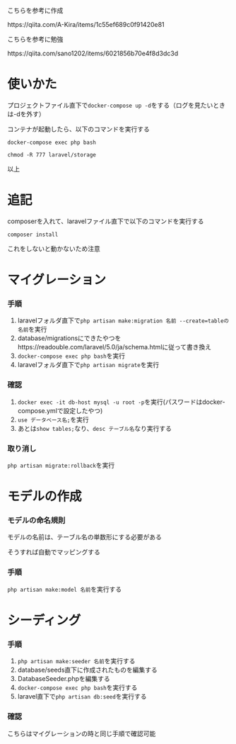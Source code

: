 <p>こちらを参考に作成</p>
<a>https://qiita.com/A-Kira/items/1c55ef689c0f91420e81</a>
<p>こちらを参考に勉強</p>
<a>https://qiita.com/sano1202/items/6021856b70e4f8d3dc3d</a>
<h1>使いかた</h1>
<p>プロジェクトファイル直下で<code>docker-compose up -d</code>をする（ログを見たいときは-dを外す）</p>
<p>コンテナが起動したら、以下のコマンドを実行する</p>
<p><code>docker-compose exec php bash</code></p>
<p><code>chmod -R 777 laravel/storage</code></p>
<p>以上</p>
<h1>追記</h1>
<p>composerを入れて、laravelファイル直下で以下のコマンドを実行する</p>
<p><code>composer install</code></p>
<p>これをしないと動かないため注意</p>
<h1>マイグレーション</h1>
<h3>手順</h3>
<ol>
    <li>laravelフォルダ直下で<code>php artisan make:migration 名前 --create=tableの名前</code>を実行</li>
    <li>database/migrationsにできたやつを<a>https://readouble.com/laravel/5.0/ja/schema.html</a>に従って書き換え</li>
    <li><code>docker-compose exec php bash</code>を実行</li>
    <li>laravelフォルダ直下で<code>php artisan migrate</code>を実行</li>
</ol>
<h3>確認</h3>
<ol>
    <li><code>docker exec -it db-host mysql -u root -p</code>を実行(パスワードはdocker-compose.ymlで設定したやつ)</li>
    <li><code>use データベース名;</code>を実行</li>
    <li>あとは<code>show tables;</code>なり、<code>desc テーブル名</code>なり実行する</li>
</ol>
<h3>取り消し</h3>
<code>php artisan migrate:rollback</code>を実行

<h1>モデルの作成</h1>
<h3>モデルの命名規則</h3>
<p>モデルの名前は、テーブル名の単数形にする必要がある</p>
<p>そうすれば自動でマッピングする</p>
<h3>手順</h3>
<p><code>php artisan make:model 名前</code>を実行する</p>

<h1>シーディング</h1>
<h3>手順</h3>
<ol>
    <li><code>php artisan make:seeder 名前</code>を実行する</li>
    <li>database/seeds直下に作成されたものを編集する</li>
    <li>DatabaseSeeder.phpを編集する</li>
    <li><code>docker-compose exec php bash</code>を実行する</li>
    <li>laravel直下で<code>php artisan db:seed</code>を実行する</li>
</ol>
<h3>確認</h3>
<p>こちらはマイグレーションの時と同じ手順で確認可能</p>

